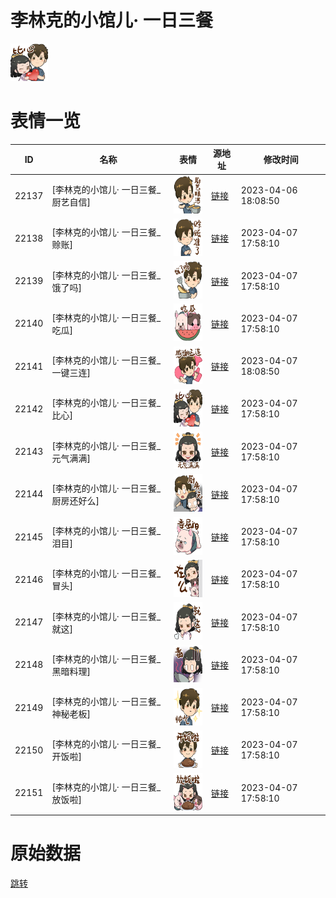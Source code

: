 # 李林克的小馆儿· 一日三餐

<img src="./cover.png" height="60" alt="cover" />

# 表情一览

|ID|名称|表情|源地址|修改时间|
|----|----|----|----|----|
|22137|[李林克的小馆儿· 一日三餐_厨艺自信]|<img src="./pic/022137_%5B李林克的小馆儿· 一日三餐_厨艺自信%5D.png" height="60" alt="厨艺自信"/>|[链接](https://i0.hdslb.com/bfs/garb/4490ef6530188921a23c7128a00724f0d866c2f0.png)|2023-04-06 18:08:50|
|22138|[李林克的小馆儿· 一日三餐_赊账]|<img src="./pic/022138_%5B李林克的小馆儿· 一日三餐_赊账%5D.png" height="60" alt="赊账"/>|[链接](https://i0.hdslb.com/bfs/garb/8c83d9e3e1993e9f55b5153cbdab48454ccd6898.png)|2023-04-07 17:58:10|
|22139|[李林克的小馆儿· 一日三餐_饿了吗]|<img src="./pic/022139_%5B李林克的小馆儿· 一日三餐_饿了吗%5D.png" height="60" alt="饿了吗"/>|[链接](https://i0.hdslb.com/bfs/garb/532848de1915eb3ba81ae483c4b462c52ecd7d1b.png)|2023-04-07 17:58:10|
|22140|[李林克的小馆儿· 一日三餐_吃瓜]|<img src="./pic/022140_%5B李林克的小馆儿· 一日三餐_吃瓜%5D.png" height="60" alt="吃瓜"/>|[链接](https://i0.hdslb.com/bfs/garb/9ccbda0dbf4b833cb8cfd8ba1f888ed24f43d5bf.png)|2023-04-07 17:58:10|
|22141|[李林克的小馆儿· 一日三餐_一键三连]|<img src="./pic/022141_%5B李林克的小馆儿· 一日三餐_一键三连%5D.png" height="60" alt="一键三连"/>|[链接](https://i0.hdslb.com/bfs/garb/86485b61f118df49a3f02b6008ec693a4dad8fe2.png)|2023-04-07 18:08:50|
|22142|[李林克的小馆儿· 一日三餐_比心]|<img src="./pic/022142_%5B李林克的小馆儿· 一日三餐_比心%5D.png" height="60" alt="比心"/>|[链接](https://i0.hdslb.com/bfs/garb/1775a82660010f14006933d59bffcbae9bc40933.png)|2023-04-07 17:58:10|
|22143|[李林克的小馆儿· 一日三餐_元气满满]|<img src="./pic/022143_%5B李林克的小馆儿· 一日三餐_元气满满%5D.png" height="60" alt="元气满满"/>|[链接](https://i0.hdslb.com/bfs/garb/ed8f665e27c36109fd5a54449ae4369b486aa1a0.png)|2023-04-07 17:58:10|
|22144|[李林克的小馆儿· 一日三餐_厨房还好么]|<img src="./pic/022144_%5B李林克的小馆儿· 一日三餐_厨房还好么%5D.png" height="60" alt="厨房还好么"/>|[链接](https://i0.hdslb.com/bfs/garb/c36306a06ef4bc82fe844f728931fbf889a11a49.png)|2023-04-07 17:58:10|
|22145|[李林克的小馆儿· 一日三餐_泪目]|<img src="./pic/022145_%5B李林克的小馆儿· 一日三餐_泪目%5D.png" height="60" alt="泪目"/>|[链接](https://i0.hdslb.com/bfs/garb/f039fa1a2570ea3818cd93ff7e65f94f3c09072b.png)|2023-04-07 17:58:10|
|22146|[李林克的小馆儿· 一日三餐_冒头]|<img src="./pic/022146_%5B李林克的小馆儿· 一日三餐_冒头%5D.png" height="60" alt="冒头"/>|[链接](https://i0.hdslb.com/bfs/garb/4211d7ef0ac3e3bef1ed162233ed24dc7cbd2405.png)|2023-04-07 17:58:10|
|22147|[李林克的小馆儿· 一日三餐_就这]|<img src="./pic/022147_%5B李林克的小馆儿· 一日三餐_就这%5D.png" height="60" alt="就这"/>|[链接](https://i0.hdslb.com/bfs/garb/eaf28a7ed36c60dfd37fb12233e02d421193d8ad.png)|2023-04-07 17:58:10|
|22148|[李林克的小馆儿· 一日三餐_黑暗料理]|<img src="./pic/022148_%5B李林克的小馆儿· 一日三餐_黑暗料理%5D.png" height="60" alt="黑暗料理"/>|[链接](https://i0.hdslb.com/bfs/garb/5bef48a95a1afb912985321f872d8a3408d4c308.png)|2023-04-07 17:58:10|
|22149|[李林克的小馆儿· 一日三餐_神秘老板]|<img src="./pic/022149_%5B李林克的小馆儿· 一日三餐_神秘老板%5D.png" height="60" alt="神秘老板"/>|[链接](https://i0.hdslb.com/bfs/garb/f8c9ac0e14cc15ee0e16a8e2c497df71fec5c135.png)|2023-04-07 17:58:10|
|22150|[李林克的小馆儿· 一日三餐_开饭啦]|<img src="./pic/022150_%5B李林克的小馆儿· 一日三餐_开饭啦%5D.png" height="60" alt="开饭啦"/>|[链接](https://i0.hdslb.com/bfs/garb/4bd52cee5156c1dd06479cb2f1b4ff7bc6c25995.png)|2023-04-07 17:58:10|
|22151|[李林克的小馆儿· 一日三餐_放饭啦]|<img src="./pic/022151_%5B李林克的小馆儿· 一日三餐_放饭啦%5D.png" height="60" alt="放饭啦"/>|[链接](https://i0.hdslb.com/bfs/garb/6d2699e6f4a6d56d81959186ade6934532ddd493.png)|2023-04-07 17:58:10|

# 原始数据

[跳转](./raw.json)

